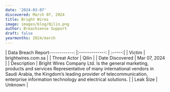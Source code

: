 ```yaml
---
date: '2024-03-07'
discovered: March 07, 2024
title: Bright Wires
image: images/blog/Qilin.png
author: Breachsense Support
draft: false
yearmonths: 2024/march
---
```


| Data Breach Report------------:     |:-------------:    | :-----:|
| Victim      | brightwires.com.sa      | 
| Threat Actor      | Qilin      | 
| Date Discovered      | Mar 07, 2024      | 
| Description      | Bright Wires Company Ltd. Is the general marketing, products and services Representative of many international vendors in Saudi Arabia, the Kingdom’s leading provider of telecommunication, enterprise information technology and electrical solutions.      | 
| Leak Size      | Unknown      | 

